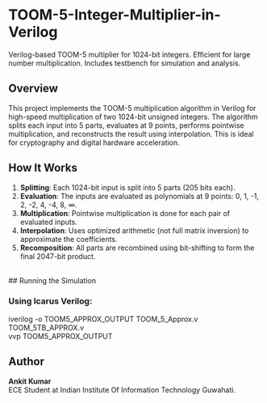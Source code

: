 # TOOM-5-Integer-Multiplier-in-Verilog
Verilog-based TOOM-5 multiplier for 1024-bit integers. Efficient for large number multiplication. Includes testbench for simulation and analysis.
<br>
## Overview

This project implements the TOOM-5 multiplication algorithm in Verilog for high-speed multiplication of two 1024-bit unsigned integers. The algorithm splits each input into 5 parts, evaluates at 9 points, performs pointwise multiplication, and reconstructs the result using interpolation. This is ideal for cryptography and digital hardware acceleration.
<br>
##  How It Works

1. **Splitting**: Each 1024-bit input is split into 5 parts (205 bits each).
2. **Evaluation**: The inputs are evaluated as polynomials at 9 points: 0, 1, -1, 2, -2, 4, -4, 8, ∞.
3. **Multiplication**: Pointwise multiplication is done for each pair of evaluated inputs.
4. **Interpolation**: Uses optimized arithmetic (not full matrix inversion) to approximate the coefficients.
5. **Recomposition**: All parts are recombined using bit-shifting to form the final 2047-bit product.

<br>
##  Running the Simulation

### Using Icarus Verilog:
iverilog -o TOOM5_APPROX_OUTPUT TOOM_5_Approx.v TOOM_5TB_APPROX.v    
vvp TOOM5_APPROX_OUTPUT

##  Author
**Ankit Kumar**  
ECE Student at Indian Institute Of Information Technology Guwahati.
